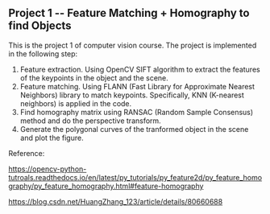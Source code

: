 ## Project 1 -- Feature Matching + Homography to find Objects ##



This is the project 1 of computer vision course. The project is implemented in the following step:

1. Feature extraction. Using OpenCV SIFT algorithm to extract the features of the keypoints in the object and the scene.
2. Feature matching. Using FLANN (Fast Library for Approximate Nearest Neighbors) library to match keypoints. Specifically, KNN (K-nearest neighbors) is applied in the code.
3. Find homography matrix using RANSAC (Random Sample Consensus) method and do the perspective transform.
4. Generate the polygonal curves of the tranformed object in the scene and plot the figure.



Reference:

https://opencv-python-tutroals.readthedocs.io/en/latest/py_tutorials/py_feature2d/py_feature_homography/py_feature_homography.html#feature-homography

https://blog.csdn.net/HuangZhang_123/article/details/80660688
